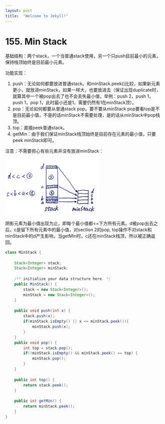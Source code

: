```yaml
---
layout: post
title:  "Welcome to Jekyll!"
---
```


# 155. Min Stack

基础结构：两个stack，一个当普通stack使用，另一个只push目前最小的元素，保持栈顶始终是目前最小元素。

功能实现：

1. push：无论如何都要放进普通stack。和minStack.peek()比较，如果新元素更小，就放进minStack，如果一样大，也要放进去（保证出现duplicate时，就算其中一个被pop出去了也不会丢失最小值，举例：push 2，push 1，push 1，pop 1，此时最小还是1，需要仍然有1在minStack顶）。
2. pop：无论如何都要从普通stack pop。要不要从minStack pop要看top是不是目前最小值，不是的话minStack不需要处理，是的话从minStack中pop栈顶。
3. top：直接peek普通stack。
4. getMin：由于我们保证minStack栈顶始终是目前存在元素的最小值，只要peek minStack即可。

注意：不需要担心有些元素并没有放进minStack：

<img src="images/img1.jpeg" width="300px"/>



阴影元素为最小值出现为止，即每个最小值都<=下方所有元素。d被pop出去之后，c是留下所有元素中的最小值，对section 2的pop, top操作不对stack和minStack中的d产生影响，当getMin时，c还在minStack栈顶，所以被正确返回。

```java
class MinStack {

    Stack<Integer> stack;
    Stack<Integer> minStack;
    
    /** initialize your data structure here. */
    public MinStack() {
        stack = new Stack<Integer>();
        minStack = new Stack<Integer>();
    }
    
    public void push(int x) {
        stack.push(x);
        if(minStack.isEmpty() || x <= minStack.peek()){
            minStack.push(x);
        }
    }
    public void pop() {
        int top = stack.pop();
        if(!minStack.isEmpty() && minStack.peek() == top) {
            minStack.pop();
        }
    }
    
    public int top() {
        return stack.peek();
    }
    
    public int getMin() {
        return minStack.peek();
    }
}
```